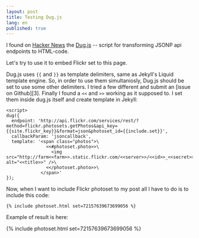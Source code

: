 ```yaml
---
layout: post
title: Testing Dug.js
lang: en
published: true
---
```


I found on [Hacker News][1] the [Dug.js][2] -- script for transforming JSONP api endpoints to HTML-code.

Let's try to use it to embed Flickr set to this page.

Dug.js uses `{{` and `}}` as template delimiters, same as Jekyll's Liquid template engine. So, in order to use them simultaniosly, Dug.js should be set to use some other delimiters. I tried a few different and submit an [issue on Github][3]. Finally I found a `<<` and `>>` working as it supposed to. I set them inside dug.js itself and create template in Jekyll:

    <script>
    dug({
      endpoint: 'http://api.flickr.com/services/rest/?method=flickr.photosets.getPhotos&api_key={{site.flickr_key}}&format=json&photoset_id={{include.set}}',
      callbackParam: 'jsoncallback',
      template: '<span class="photos">\
                   <<#photoset.photo>>\
                     <img src="http://farm<<farm>>.static.flickr.com/<<server>>/<<id>>_<<secret>>.jpg" alt="<<title>>" />\
                   <</photoset.photo>>\
                 </span>'
    });
</script>

Now, when I want to include Flickr photoset to my post all I have to do is to include this code:

    {% include photoset.html set=72157639673699056 %}

Example of result is here:

{% include photoset.html set=72157639673699056 %}

[1]: https://news.ycombinator.com/item?id=7230411
[2]: http://rog.ie/blog/dugjs-a-jsonp-to-html-script